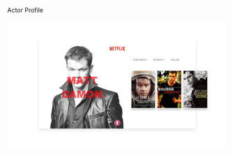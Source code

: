 Actor Profile

![Actor-Profile](https://github.com/ibazuzo/Actor-Profile/blob/master/screenshot.jpg)